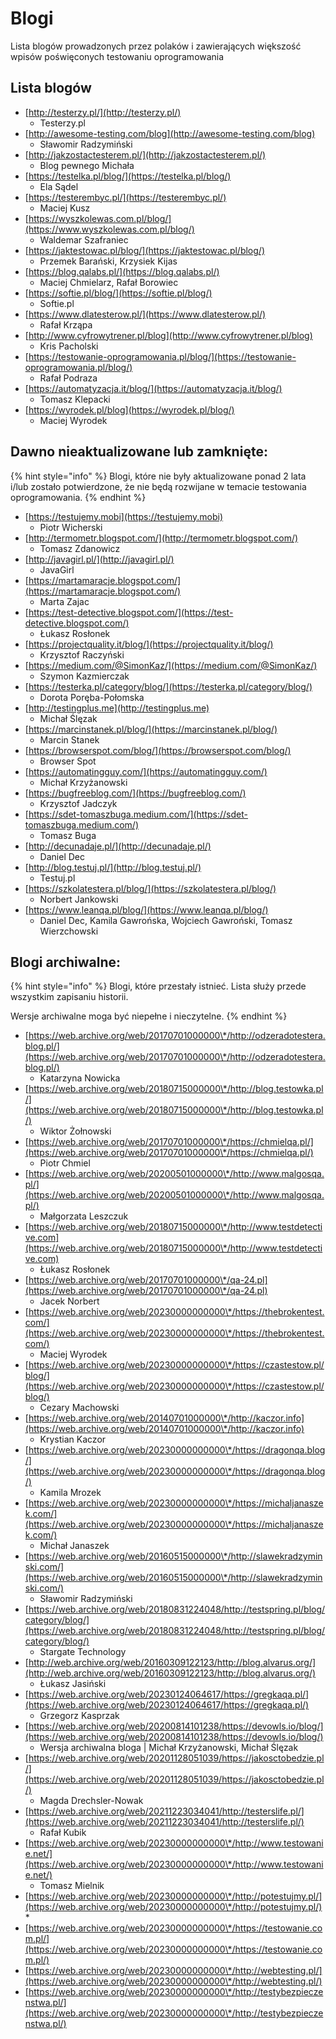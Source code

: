 # Blogi

Lista blogów prowadzonych przez polaków i zawierających większość wpisów poświęconych testowaniu oprogramowania

## Lista blogów

* [http://testerzy.pl/](http://testerzy.pl/)
  * Testerzy.pl
* [http://awesome-testing.com/blog](http://awesome-testing.com/blog)
  * Sławomir Radzymiński
* [http://jakzostactesterem.pl/](http://jakzostactesterem.pl/)
  * Blog pewnego Michała
* [https://testelka.pl/blog/](https://testelka.pl/blog/)
  * Ela Sądel
* [https://testerembyc.pl/](https://testerembyc.pl/)
  * Maciej Kusz
* [https://wyszkolewas.com.pl/blog/](https://www.wyszkolewas.com.pl/blog/)
  * Waldemar Szafraniec
* [https://jaktestowac.pl/blog/](https://jaktestowac.pl/blog/)
  * Przemek Barański, Krzysiek Kijas
* [https://blog.qalabs.pl/](https://blog.qalabs.pl/)
  * Maciej Chmielarz, Rafał Borowiec
* [https://softie.pl/blog/](https://softie.pl/blog/)
  * Softie.pl
* [https://www.dlatesterow.pl/](https://www.dlatesterow.pl/)
  * Rafał Krząpa
* [http://www.cyfrowytrener.pl/blog](http://www.cyfrowytrener.pl/blog)
  * Kris Pacholski
* [https://testowanie-oprogramowania.pl/blog/](https://testowanie-oprogramowania.pl/blog/)
  * Rafał Podraza
* [https://automatyzacja.it/blog/](https://automatyzacja.it/blog/)
  * Tomasz Klepacki
* [https://wyrodek.pl/blog](https://wyrodek.pl/blog/)
  * Maciej Wyrodek

## Dawno nieaktualizowane lub zamknięte:

{% hint style="info" %}
Blogi, które nie były aktualizowane ponad 2 lata i/lub zostało potwierdzone, że nie będą rozwijane w temacie testowania oprogramowania.
{% endhint %}

* [https://testujemy.mobi](https://testujemy.mobi)
  * Piotr Wicherski
* [http://termometr.blogspot.com/](http://termometr.blogspot.com/)
  * Tomasz Zdanowicz
* [http://javagirl.pl/](http://javagirl.pl/)
  * JavaGirl
* [https://martamaracje.blogspot.com/](https://martamaracje.blogspot.com/)
  * Marta Zajac
* [https://test-detective.blogspot.com/](https://test-detective.blogspot.com/)
  * Łukasz Rosłonek
* [https://projectquality.it/blog/](https://projectquality.it/blog/)
  * Krzysztof Raczyński
* [https://medium.com/@SimonKaz/](https://medium.com/@SimonKaz/)
  * Szymon Kazmierczak
* [https://testerka.pl/category/blog/](https://testerka.pl/category/blog/)
  * Dorota Poręba-Połomska
* [http://testingplus.me](http://testingplus.me)
  * Michał Ślęzak
* [https://marcinstanek.pl/blog/](https://marcinstanek.pl/blog/)
  * Marcin Stanek
* [https://browserspot.com/blog/](https://browserspot.com/blog/)
  * Browser Spot
* [https://automatingguy.com/](https://automatingguy.com/)
  * Michał Krzyżanowski
* [https://bugfreeblog.com/](https://bugfreeblog.com/)
  * Krzysztof Jadczyk
* [https://sdet-tomaszbuga.medium.com/](https://sdet-tomaszbuga.medium.com/)
  * Tomasz Buga
* [http://decunadaje.pl/](http://decunadaje.pl/)
  * Daniel Dec
* [http://blog.testuj.pl/](http://blog.testuj.pl/)
  * Testuj.pl
* [https://szkolatestera.pl/blog/](https://szkolatestera.pl/blog/)
  * Norbert Jankowski
* [https://www.leanqa.pl/blog/](https://www.leanqa.pl/blog/)
  * Daniel Dec, Kamila Gawrońska, Wojciech Gawroński, Tomasz Wierzchowski

## Blogi archiwalne:

{% hint style="info" %}
Blogi, które przestały istnieć. Lista służy przede wszystkim zapisaniu historii.

Wersje archiwalne moga być niepełne i nieczytelne.
{% endhint %}

* [https://web.archive.org/web/20170701000000\*/http://odzeradotestera.blog.pl/](https://web.archive.org/web/20170701000000\*/http://odzeradotestera.blog.pl/)
  * Katarzyna Nowicka
* [https://web.archive.org/web/20180715000000\*/http://blog.testowka.pl/](https://web.archive.org/web/20180715000000\*/http://blog.testowka.pl/)
  * Wiktor Żołnowski
* [https://web.archive.org/web/20170701000000\*/https://chmielqa.pl/](https://web.archive.org/web/20170701000000\*/https://chmielqa.pl/)
  * Piotr Chmiel
* [https://web.archive.org/web/20200501000000\*/http://www.malgosqa.pl/](https://web.archive.org/web/20200501000000\*/http://www.malgosqa.pl/)
  * Małgorzata Leszczuk
* [https://web.archive.org/web/20180715000000\*/http://www.testdetective.com](https://web.archive.org/web/20180715000000\*/http://www.testdetective.com)
  * Łukasz Rosłonek
* [https://web.archive.org/web/20170701000000\*/qa-24.pl](https://web.archive.org/web/20170701000000\*/qa-24.pl)
  * Jacek Norbert
* [https://web.archive.org/web/20230000000000\*/https://thebrokentest.com/](https://web.archive.org/web/20230000000000\*/https://thebrokentest.com/)
  * Maciej Wyrodek
* [https://web.archive.org/web/20230000000000\*/https://czastestow.pl/blog/](https://web.archive.org/web/20230000000000\*/https://czastestow.pl/blog/)
  * Cezary Machowski
* [https://web.archive.org/web/20140701000000\*/http://kaczor.info](https://web.archive.org/web/20140701000000\*/http://kaczor.info)
  * Krystian Kaczor
* [https://web.archive.org/web/20230000000000\*/https://dragonqa.blog/](https://web.archive.org/web/20230000000000\*/https://dragonqa.blog/)
  * Kamila Mrozek
* [https://web.archive.org/web/20230000000000\*/https://michaljanaszek.com/](https://web.archive.org/web/20230000000000\*/https://michaljanaszek.com/)
  * Michał Janaszek
* [https://web.archive.org/web/20160515000000\*/http://slawekradzyminski.com/](https://web.archive.org/web/20160515000000\*/http://slawekradzyminski.com/)
  * Sławomir Radzymiński
* [https://web.archive.org/web/20180831224048/http://testspring.pl/blog/category/blog/](https://web.archive.org/web/20180831224048/http://testspring.pl/blog/category/blog/)
  * Stargate Technology
* [http://web.archive.org/web/20160309122123/http://blog.alvarus.org/](http://web.archive.org/web/20160309122123/http://blog.alvarus.org/)
  * Łukasz Jasiński
* [https://web.archive.org/web/20230124064617/https://gregkaqa.pl/](https://web.archive.org/web/20230124064617/https://gregkaqa.pl/)
  * Grzegorz Kasprzak
* [https://web.archive.org/web/20200814101238/https://devowls.io/blog/](https://web.archive.org/web/20200814101238/https://devowls.io/blog/)
  * Wersja archiwalna bloga | Michał Krzyżanowski, Michał Ślęzak
* [https://web.archive.org/web/20201128051039/https://jakosctobedzie.pl/](https://web.archive.org/web/20201128051039/https://jakosctobedzie.pl/)
  * Magda Drechsler-Nowak
* [https://web.archive.org/web/20211223034041/http://testerslife.pl/](https://web.archive.org/web/20211223034041/http://testerslife.pl/)
  * Rafał Kubik
* [https://web.archive.org/web/20230000000000\*/http://www.testowanie.net/](https://web.archive.org/web/20230000000000\*/http://www.testowanie.net/)
  * Tomasz Mielnik
* [https://web.archive.org/web/20230000000000\*/http://potestujmy.pl/](https://web.archive.org/web/20230000000000\*/http://potestujmy.pl/)
  *
* [https://web.archive.org/web/20230000000000\*/https://testowanie.com.pl/](https://web.archive.org/web/20230000000000\*/https://testowanie.com.pl/)
* [https://web.archive.org/web/20230000000000\*/http://webtesting.pl/](https://web.archive.org/web/20230000000000\*/http://webtesting.pl/)
* [https://web.archive.org/web/20230000000000\*/http://testybezpieczenstwa.pl/](https://web.archive.org/web/20230000000000\*/http://testybezpieczenstwa.pl/)

